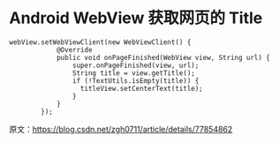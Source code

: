# Android WebView 获取网页的 Title 

```
webView.setWebViewClient(new WebViewClient() {
            @Override
            public void onPageFinished(WebView view, String url) {
                super.onPageFinished(view, url);
                String title = view.getTitle();
                if (!TextUtils.isEmpty(title)) {
                  titleView.setCenterText(title);
                }
            }
        });
```

原文：https://blog.csdn.net/zgh0711/article/details/77854862 
